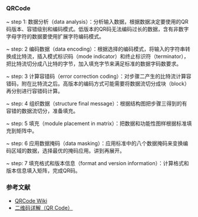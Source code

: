 ### QRCode

~ step 1:
数据分析（data analysis）：分析输入数据，根据数据决定要使用的QR码版本、容错级别和编码模式。低版本的QR码无法编码过长的数据，含有非数字字母字符的数据要使用扩展字符编码模式。

~ step: 2
编码数据（data encoding）：根据选择的编码模式，将输入的字符串转换成比特流，插入模式标识码（mode indicator）和终止标识符（terminator），把比特流切分成八比特的字节，加入填充字节来满足标准的数据字码数要求。

~ step: 3
计算容错码（error correction coding）：对步骤二产生的比特流计算容错码，附在比特流之后。高版本的编码方式可能需要将数据流切分成块（block）再分别进行容错码计算。

~ step: 4
组织数据（structure final message）：根据结构图把步骤三得到的有容错的数据流切分，准备填充。

~ step: 5
填充（module placement in matrix）：把数据和功能性图样根据标准填充到矩阵中。

~ step: 6
应用数据掩码（data masking）：应用标准中的八个数据掩码来变换编码区域的数据，选择最优的掩码应用。讲到再展开。

~ step: 7
填充格式和版本信息（format and version information）：计算格式和版本信息填入矩阵，完成QR码。

### 参考文献

* [QRCode Wiki](https://en.wikipedia.org/wiki/QR_code)
* [二维码详解（QR Code）](https://zhuanlan.zhihu.com/p/21463650)